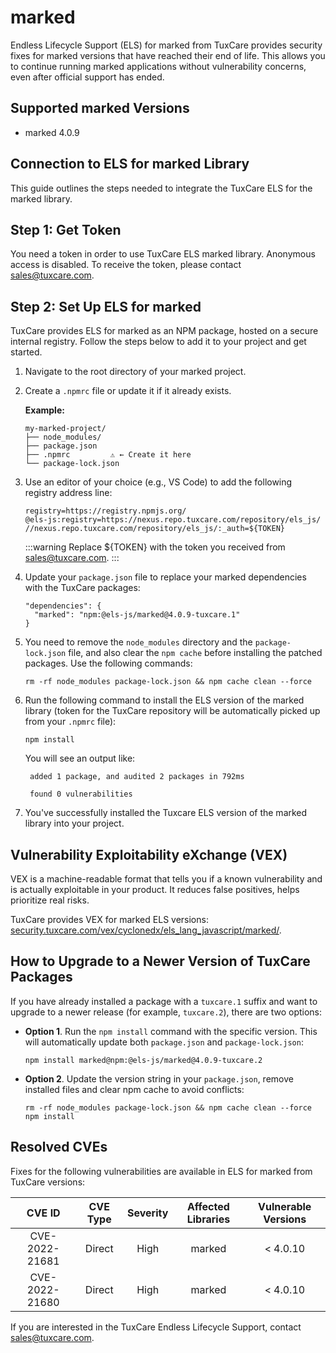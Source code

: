 # marked

Endless Lifecycle Support (ELS) for marked from TuxCare provides security fixes for marked versions that have reached their end of life. This allows you to continue running marked applications without vulnerability concerns, even after official support has ended.

## Supported marked Versions

* marked 4.0.9

## Connection to ELS for marked Library

This guide outlines the steps needed to integrate the TuxCare ELS for the marked library.

## Step 1: Get Token

You need a token in order to use TuxCare ELS marked library. Anonymous access is disabled. To receive the token, please contact [sales@tuxcare.com](mailto:sales@tuxcare.com).

## Step 2: Set Up ELS for marked

TuxCare provides ELS for marked as an NPM package, hosted on a secure internal registry. Follow the steps below to add it to your project and get started.

1. Navigate to the root directory of your marked project.
2. Create a `.npmrc` file or update it if it already exists.

   **Example:**

   ```text
   my-marked-project/
   ├── node_modules/
   ├── package.json
   ├── .npmrc         ⚠️ ← Create it here
   └── package-lock.json
   ```

3. Use an editor of your choice (e.g., VS Code) to add the following registry address line:

   <CodeWithCopy>

   ```text
   registry=https://registry.npmjs.org/
   @els-js:registry=https://nexus.repo.tuxcare.com/repository/els_js/
   //nexus.repo.tuxcare.com/repository/els_js/:_auth=${TOKEN}
   ```

   </CodeWithCopy>

   :::warning
   Replace ${TOKEN} with the token you received from [sales@tuxcare.com](mailto:sales@tuxcare.com).
   :::

4. Update your `package.json` file to replace your marked dependencies with the TuxCare packages:

   <CodeWithCopy>

   ```text
   "dependencies": {
     "marked": "npm:@els-js/marked@4.0.9-tuxcare.1"
   }
   ```

   </CodeWithCopy>

5. You need to remove the `node_modules` directory and the `package-lock.json` file, and also clear the `npm cache` before installing the patched packages. Use the following commands:
   
   <CodeWithCopy>

   ```text
   rm -rf node_modules package-lock.json && npm cache clean --force
   ```

   </CodeWithCopy>

6. Run the following command to install the ELS version of the marked library (token for the TuxCare repository will be automatically picked up from your `.npmrc` file):

   <CodeWithCopy>

   ```text
   npm install
   ```

   </CodeWithCopy>

   You will see an output like:

   ```text
    added 1 package, and audited 2 packages in 792ms
    
    found 0 vulnerabilities
   ```

7. You've successfully installed the Tuxcare ELS version of the marked library into your project.

## Vulnerability Exploitability eXchange (VEX) 

VEX is a machine-readable format that tells you if a known vulnerability and is actually exploitable in your product. It reduces false positives, helps prioritize real risks.

TuxCare provides VEX for marked ELS versions: [security.tuxcare.com/vex/cyclonedx/els_lang_javascript/marked/](https://security.tuxcare.com/vex/cyclonedx/els_lang_javascript/marked/).

## How to Upgrade to a Newer Version of TuxCare Packages

If you have already installed a package with a `tuxcare.1` suffix and want to upgrade to a newer release (for example, `tuxcare.2`), there are two options:

* **Option 1**. Run the `npm install` command with the specific version. This will automatically update both `package.json` and `package-lock.json`:

  <CodeWithCopy>

  ```text
  npm install marked@npm:@els-js/marked@4.0.9-tuxcare.2
  ```

  </CodeWithCopy>

* **Option 2**. Update the version string in your `package.json`, remove installed files and clear npm cache to avoid conflicts:

  <CodeWithCopy>

  ```text
  rm -rf node_modules package-lock.json && npm cache clean --force
  npm install
  ```

  </CodeWithCopy>

## Resolved CVEs

Fixes for the following vulnerabilities are available in ELS for marked from TuxCare versions:

| CVE ID         | CVE Type | Severity | Affected Libraries | Vulnerable Versions |
| :------------: | :------: |:--------:|:------------------:| :----------------: |
| CVE-2022-21681 | Direct   | High     | marked            | < 4.0.10          |
| CVE-2022-21680 | Direct   | High     | marked            | < 4.0.10          |

If you are interested in the TuxCare Endless Lifecycle Support, contact [sales@tuxcare.com](mailto:sales@tuxcare.com).

